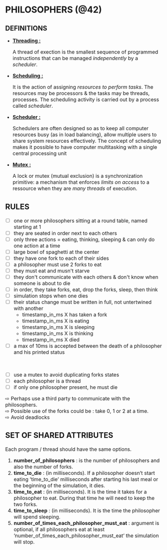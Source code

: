# PHILOSOPHERS (@42)

## DEFINITIONS

- <font size="3"><ins>**Threading :**<font> <br>

	A thread of exection is the smallest sequence of programmed instructions that can be managed *independently* by a *scheduler*.

- <font size="3"><ins>**Scheduling :**<font> <br>

	It is the action of assigning *resources to perform tasks*. The resources may be processors & the tasks may be threads, processes. The scheduling activity is carried out by a process called *scheduler*.

- <font size="3"><ins>**Scheduler :**<font> <br>

	Schedulers are often designed so as to keep all computer resources busy (as in load balancing), allow multiple users to share system resources effectively.
	The concept of scheduling makes it possible to have computer multitasking with a single central processing unit


- <font size="3"><ins>**Mutex :**<font> <br>

	A lock or mutex (mutual exclusion) is a synchronization primitive: a mechanism that enforces *limits on access* to a ressource when they are *many threads* of execution.

## RULES

- [ ] one or more philosophers sitting at a round table, named starting at 1
- [ ] they are seated in order next to each others
- [ ] only three actions = eating, thinking, sleeping & can only do one action at a time
- [ ] large bowl of spaghetti at the center
- [ ] they have one fork to each of their sides
- [ ] a philosopher must use 2 forks to eat
- [ ] they must eat and musn't starve
- [ ] they don't communicate with each others & don't know when someone is about to die
- [ ] in order, they take forks, eat, drop the forks, sleep, then think
- [ ] simulation stops when one dies
- [ ] their status change must be written in full, not untertwined with another
	- timestamp_in_ms X has taken a fork
	- timestamp_in_ms X is eating
	- timestamp_in_ms X is sleeping
	- timestamp_in_ms X is thinking
	- timestamp_in_ms X died
- [ ] a max of 10ms is accepted between the death of a philosopher and his printed status

<br>

- [ ] use a mutex to avoid duplicating forks states
- [ ] each philosopher is a thread
- [ ] if only one philosopher present, he must die

⇨ Perhaps use a third party to communicate with the philosophers.<br>
⇨ Possible use of the forks could be : take 0, 1 or 2 at a time.<br>
⇨ Avoid deadlocks<br>

## SET OF SHARED ATTRIBUTES

Each program / thread should have the same options.

1. **number_of_philosophers** : is the number of philosophers and also the number of forks.
2. **time_to_die** : (in milliseconds). If a philosopher doesn’t start eating ’time_to_die’ milliseconds after starting his last meal or the beginning of the simulation, it dies.
3. **time_to_eat** : (in milliseconds). It is the time it takes for a philosopher to eat. During that time he will need to keep the two forks.
4. **time_to_sleep** : (in milliseconds). It is the time the philosopher will spend sleeping.
5. **number_of_times_each_philosopher_must_eat** : argument is optional, if all philosophers eat at least ’number_of_times_each_philosopher_must_eat’ the simulation will stop.